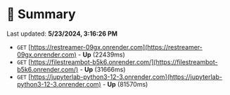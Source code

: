 # 📖 Summary
Last updated: **5/23/2024, 3:16:26 PM**

- `GET` [https://restreamer-09gx.onrender.com](https://restreamer-09gx.onrender.com) - **Up** (22439ms)
- `GET` [https://filestreambot-b5k6.onrender.com/](https://filestreambot-b5k6.onrender.com/) - **Up** (31666ms)
- `GET` [https://jupyterlab-python3-12-3.onrender.com](https://jupyterlab-python3-12-3.onrender.com) - **Up** (81570ms)
